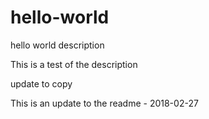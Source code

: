 # hello-world
hello world description

This is a test of the description

update to copy

This is an update to the readme - 2018-02-27

